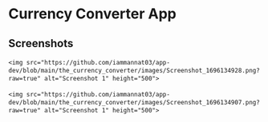 # Currency Converter App

## Screenshots

   
    <img src="https://github.com/iammannat03/app-dev/blob/main/the_currency_converter/images/Screenshot_1696134928.png?raw=true" alt="Screenshot 1" height="500">
    
    <img src="https://github.com/iammannat03/app-dev/blob/main/the_currency_converter/images/Screenshot_1696134907.png?raw=true" alt="Screenshot 1" height="500">
